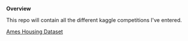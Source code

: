 **Overview**</br>

This repo will contain all the different kaggle competitions I've entered.

[Ames Housing Dataset](https://github.com/swondim24/kaggle_contests/house_price_ames_dataset)
